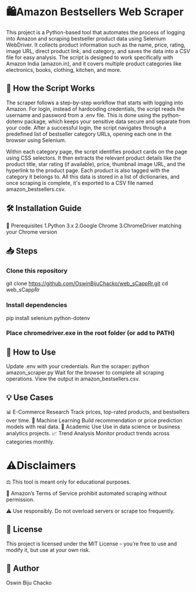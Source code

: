 # 🛍️Amazon Bestsellers Web Scraper
This project is a Python-based tool that automates the process of logging into Amazon and scraping bestseller product data using Selenium WebDriver. It collects product information such as the name, price, rating, image URL, direct product link, and category, and saves the data into a CSV file for easy analysis. The script is designed to work specifically with Amazon India (amazon.in), and it covers multiple product categories like electronics, books, clothing, kitchen, and more.

## 📖 How the Script Works
The scraper follows a step-by-step workflow that starts with logging into Amazon. For login, instead of hardcoding credentials, the script reads the username and password from a .env file. This is done using the python-dotenv package, which keeps your sensitive data secure and separate from your code. After a successful login, the script navigates through a predefined list of bestseller category URLs, opening each one in the browser using Selenium.

Within each category page, the script identifies product cards on the page using CSS selectors. It then extracts the relevant product details like the product title, star rating (if available), price, thumbnail image URL, and the hyperlink to the product page. Each product is also tagged with the category it belongs to. All this data is stored in a list of dictionaries, and once scraping is complete, it's exported to a CSV file named amazon_bestsellers.csv.

## 🛠️ Installation Guide
🔧 Prerequisites
1.Python 3.x
2.Google Chrome
3.ChromeDriver matching your Chrome version

## 📥 Steps
### Clone this repository
git clone https://github.com/OswinBijuChacko/web_sCappRr.git
cd web_sCappRr

### Install dependencies
pip install selenium python-dotenv

### Place chromedriver.exe in the root folder (or add to PATH)
## 🚀 How to Use
Update .env with your credentials.
Run the scraper:
      python amazon_scraper.py
Wait for the browser to complete all scraping operations.
View the output in amazon_bestsellers.csv.

## 💡 Use Cases
📊 E-Commerce Research	Track prices, top-rated products, and bestsellers over time.
🧠 Machine Learning	Build recommendation or price prediction models with real data.
🧪 Academic Use	Use in data science or business analytics projects.
📈 Trend Analysis	Monitor product trends across categories monthly.

# ⚠️Disclaimers
⚖️ This tool is meant only for educational purposes.

🚫 Amazon’s Terms of Service prohibit automated scraping without permission.

⚠️ Use responsibly. Do not overload servers or scrape too frequently.

## 📄 License
This project is licensed under the MIT License – you’re free to use and modify it, but use at your own risk.

## 👤 Author
Oswin Biju Chacko

